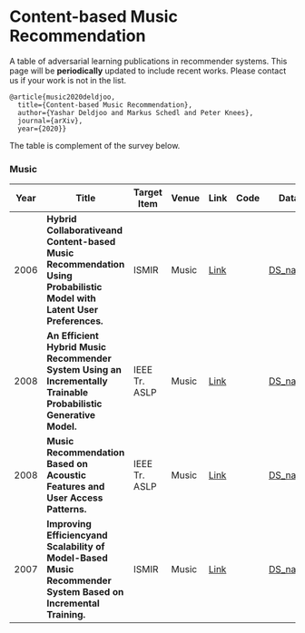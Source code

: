 # Content-based Music Recommendation

A table of adversarial learning publications in recommender systems. This page will be ****periodically**** updated to include recent works. Please contact us if your work is not in the list.

```
@article{music2020deldjoo,
  title={Content-based Music Recommendation},
  author={Yashar Deldjoo and Markus Schedl and Peter Knees},
  journal={arXiv},
  year={2020}}
```

The table is complement of the survey below.

### Music
| Year  | Title       |Target Item  | Venue    | Link        |Code | Data|
|------|-------|----------|-----------|---------------|-------|-------|
|2006|**Hybrid Collaborativeand Content-based Music Recommendation Using Probabilistic Model with Latent User Preferences.**|ISMIR|Music|[Link](http://ismir2006.ismir.net/PAPERS/ISMIR0647_Paper.pdf)||[DS_name](TBA)||
|2008|**An Efficient Hybrid Music Recommender System Using an Incrementally Trainable Probabilistic Generative Model.**|IEEE Tr. ASLP|Music|[Link](https://doi.org/10.1109/TASL.2007.911503)| |[DS_name](TBA)||
|2008|**Music Recommendation Based on Acoustic Features and User Access Patterns.**|IEEE Tr. ASLP|Music|[Link](https://ieeexplore.ieee.org/document/5230332)| |[DS_name](TBA)||
|2007|**Improving Efficiencyand Scalability of Model-Based Music Recommender System Based on Incremental Training.**|ISMIR|Music|[Link](https://doi.org/10.5281/zenodo.1416880)| |[DS_name](TBA)||

